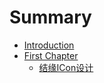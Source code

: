 # Summary

* [Introduction](README.md)
* [First Chapter](chapter1.md)
   * [结缘ICon设计](jie_yuan_icon_she_ji.md)

